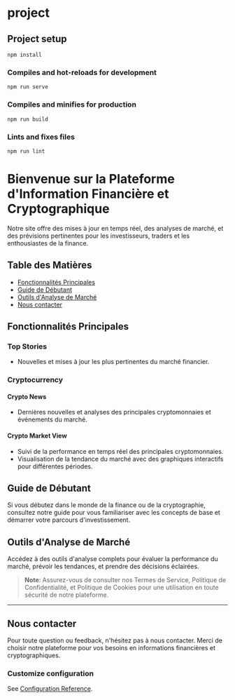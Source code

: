 # project

## Project setup
```
npm install
```

### Compiles and hot-reloads for development
```
npm run serve
```

### Compiles and minifies for production
```
npm run build
```

### Lints and fixes files
```
npm run lint
```


# Bienvenue sur la Plateforme d'Information Financière et Cryptographique

Notre site offre des mises à jour en temps réel, des analyses de marché, et des prévisions pertinentes pour les investisseurs, traders et les enthousiastes de la finance.

## Table des Matières
- [Fonctionnalités Principales](#fonctionnalités-principales)
- [Guide de Débutant](#guide-de-débutant)
- [Outils d'Analyse de Marché](#outils-danalyse-de-marché)
- [Nous contacter](#nous-contacter)

## Fonctionnalités Principales

### Top Stories
- Nouvelles et mises à jour les plus pertinentes du marché financier.

### Cryptocurrency

#### Crypto News
- Dernières nouvelles et analyses des principales cryptomonnaies et événements du marché.

#### Crypto Market View
- Suivi de la performance en temps réel des principales cryptomonnaies.
- Visualisation de la tendance du marché avec des graphiques interactifs pour différentes périodes.

## Guide de Débutant

Si vous débutez dans le monde de la finance ou de la cryptographie, consultez notre guide pour vous familiariser avec les concepts de base et démarrer votre parcours d'investissement.

## Outils d'Analyse de Marché

Accédez à des outils d'analyse complets pour évaluer la performance du marché, prévoir les tendances, et prendre des décisions éclairées.

> **Note**: Assurez-vous de consulter nos Termes de Service, Politique de Confidentialité, et Politique de Cookies pour une utilisation en toute sécurité de notre plateforme.

---

## Nous contacter

Pour toute question ou feedback, n'hésitez pas à nous contacter. Merci de choisir notre plateforme pour vos besoins en informations financières et cryptographiques.





### Customize configuration
See [Configuration Reference](https://cli.vuejs.org/config/).
